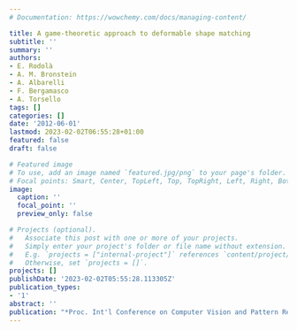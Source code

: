 ```yaml
---
# Documentation: https://wowchemy.com/docs/managing-content/

title: A game-theoretic approach to deformable shape matching
subtitle: ''
summary: ''
authors:
- E. Rodolà
- A. M. Bronstein
- A. Albarelli
- F. Bergamasco
- A. Torsello
tags: []
categories: []
date: '2012-06-01'
lastmod: 2023-02-02T06:55:28+01:00
featured: false
draft: false

# Featured image
# To use, add an image named `featured.jpg/png` to your page's folder.
# Focal points: Smart, Center, TopLeft, Top, TopRight, Left, Right, BottomLeft, Bottom, BottomRight.
image:
  caption: ''
  focal_point: ''
  preview_only: false

# Projects (optional).
#   Associate this post with one or more of your projects.
#   Simply enter your project's folder or file name without extension.
#   E.g. `projects = ["internal-project"]` references `content/project/deep-learning/index.md`.
#   Otherwise, set `projects = []`.
projects: []
publishDate: '2023-02-02T05:55:28.113305Z'
publication_types:
- '1'
abstract: ''
publication: "*Proc. Int'l Conference on Computer Vision and Pattern Recognition (CVPR)*"
---
```

